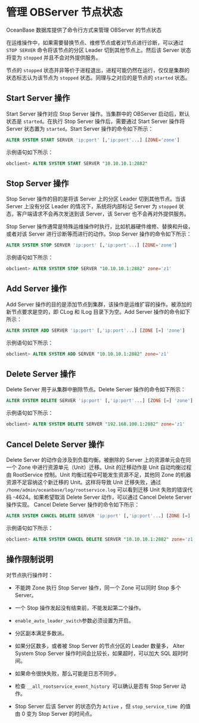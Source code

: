 管理 OBServer 节点状态 
=====================================

OceanBase 数据库提供了命令行方式来管理 OBServer 的节点状态

在运维操作中，如果需要替换节点、维修节点或者对节点进行诊断，可以通过 `STOP SERVER` 命令将该节点的分区 Leader 切到其他节点上。然后该 Server 状态将变为 `stopped` 并且不会对外提供服务。

节点的 `stopped` 状态并非等价于进程退出，进程可能仍然在运行，仅仅是集群的状态标志认为该节点为 `stopped` 状态。同理与之对应的是节点的 `started` 状态。



**Start Server 操作** 
----------------------------------------

Start Server 操作对应 Stop Server 操作。当集群中的 OBServer 启动后，默认状态是 `started`。在执行 Stop Server 操作后，需要通过 Start Server 操作将 Server 状态置为 `started`。Start Server 操作的命令如下所示：

```sql
ALTER SYSTEM START SERVER 'ip:port' [,'ip:port'...] [ZONE='zone']
```



示例语句如下所示：

```sql
obclient> ALTER SYSTEM START SERVER "10.10.10.1:2882"
```



**Stop Server 操作** 
---------------------------------------

Stop Server 操作的目的是将该 Server 上的分区 Leader 切到其他节点。当该 Server 上没有分区 Leader 的情况下，系统将内部标记 Server 为 `stopped` 状态，客户端请求不会再次发送到该 Server，该 Server 也不会再对外提供服务。

Stop Server 操作通常是特殊运维操作时执行，比如机器硬件维修、替换和升级，或者对该 Server 进行诊断等而进行的动作。Stop Server 操作的命令如下所示：

```sql
ALTER SYSTEM STOP SERVER 'ip:port' [,'ip:port'...] [ZONE='zone']
```



示例语句如下所示：

```sql
obclient> ALTER SYSTEM STOP SERVER "10.10.10.1:2882" zone='z1'
```



**Add Server 操作** 
--------------------------------------

Add Server 操作的目的是添加节点到集群，该操作是运维扩容的操作。被添加的新节点要求是空的，即 CLog 和 ILog 目录下为空。Add Server 操作的命令如下所示：

```sql
ALTER SYSTEM ADD SERVER 'ip:port' [,'ip:port'...] [ZONE [=] 'zone']
```



示例语句如下所示：

```sql
obclient> ALTER SYSTEM ADD SERVER "10.10.10.1:2882" zone='z1'
```



**Delete Server 操作** 
-----------------------------------------

Delete Server 用于从集群中删除节点。Delete Server 操作的命令如下所示：

```sql
ALTER SYSTEM DELETE SERVER 'ip:port' [,'ip:port'...] [ZONE [=] 'zone']
```



示例语句如下所示：

```sql
obclient> ALTER SYSTEM DELETE SERVER "192.168.100.1:2882" zone='z1'
```



**Cancel Delete Server 操作** 
------------------------------------------------

Delete Server 的动作会涉及到负载均衡。被删除的 Server 上的资源单元会在同一个 Zone 中进行资源单元（Unit）迁移。Unit 的迁移动作是 Unit 自动均衡过程由 RootService 控制。Unit 均衡过程中可能发生资源不足，其他同 Zone 的机器资源不足容纳这个新迁移的 Unit。这样将导致 Unit 迁移失败，通过 `/home/admin/oceanbase/log/rootservice.log` 可以看到迁移 Unit 失败的错误代码 -4624。如果希望取消 Delete Server 动作，可以通过 Cancel Delete Server 操作实现。 Cancel Delete Server 操作的命令如下所示：

```sql
ALTER SYSTEM CANCEL DELETE SERVER 'ip:port' [,'ip:port'...] [ZONE [=] 'zone']
```



示例语句如下所示：

```sql
obclient> ALTER SYSTEM CANCEL DELETE SERVER "10.10.10.1:2882" zone='z1'
```



操作限制说明 
---------------------------

对节点执行操作时：

* 不能跨 Zone 执行 Stop Server 操作，同一个 Zone 可以同时 Stop 多个 Server。

  

* 一个 Stop 操作发起没有结束前，不能发起第二个操作。

  

* `enable_auto_leader_switch`参数必须设置为开启。

* 分区副本满足多数派。

  

* 如果分区数多，或者被 Stop Server 的节点分区的 Leader 数量多， Alter System Stop Server 操作时间会比较长，如果超时，可以加大 SQL 超时时间。

  

* 如果命令很快失败，那么可能是日志不同步。

  

* 检查 `__all_rootservice_event_history `可以确认是否有 Stop Server 动作。

  

* Stop Server 后该 Server 的状态仍为 `Active` ，但 `stop_service_time `的值由 0 变为 Stop Server 的时间点。

  




